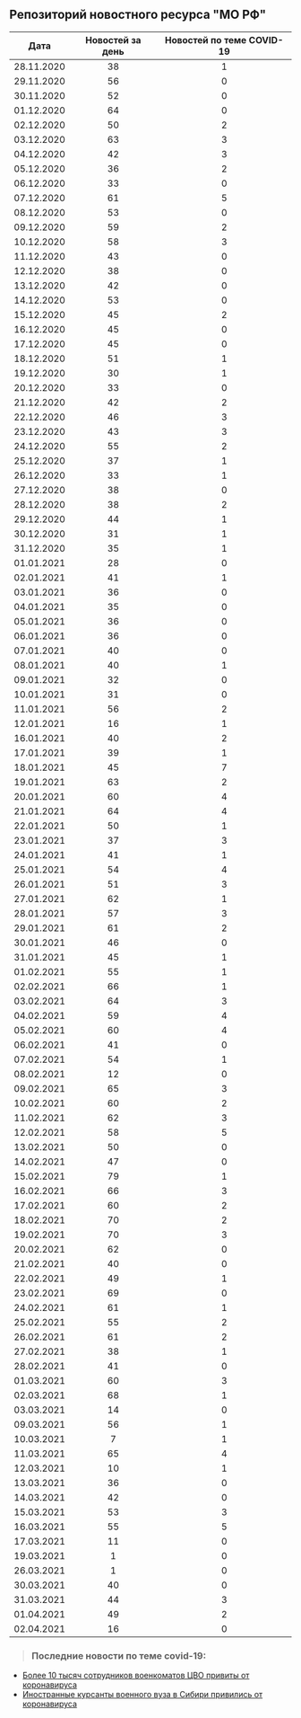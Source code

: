 ## Репозиторий новостного ресурса "МО РФ"
Дата| Новостей за день| Новостей по теме COVID-19
------- | :-----: | :-----: 
28.11.2020 | 38 | 1 
29.11.2020 | 56 | 0 
30.11.2020 | 52 | 0 
01.12.2020 | 64 | 0 
02.12.2020 | 50 | 2 
03.12.2020 | 63 | 3 
04.12.2020 | 42 | 3 
05.12.2020 | 36 | 2 
06.12.2020 | 33 | 0 
07.12.2020 | 61 | 5 
08.12.2020 | 53 | 0 
09.12.2020 | 59 | 2 
10.12.2020 | 58 | 3 
11.12.2020 | 43 | 0 
12.12.2020 | 38 | 0 
13.12.2020 | 42 | 0 
14.12.2020 | 53 | 0 
15.12.2020 | 45 | 2 
16.12.2020 | 45 | 0 
17.12.2020 | 45 | 0 
18.12.2020 | 51 | 1 
19.12.2020 | 30 | 1 
20.12.2020 | 33 | 0 
21.12.2020 | 42 | 2 
22.12.2020 | 46 | 3 
23.12.2020 | 43 | 3 
24.12.2020 | 55 | 2 
25.12.2020 | 37 | 1 
26.12.2020 | 33 | 1 
27.12.2020 | 38 | 0 
28.12.2020 | 38 | 2 
29.12.2020 | 44 | 1 
30.12.2020 | 31 | 1 
31.12.2020 | 35 | 1 
01.01.2021 | 28 | 0 
02.01.2021 | 41 | 1 
03.01.2021 | 36 | 0 
04.01.2021 | 35 | 0 
05.01.2021 | 36 | 0 
06.01.2021 | 36 | 0 
07.01.2021 | 40 | 0 
08.01.2021 | 40 | 1 
09.01.2021 | 32 | 0 
10.01.2021 | 31 | 0 
11.01.2021 | 56 | 2 
12.01.2021 | 16 | 1 
16.01.2021 | 40 | 2 
17.01.2021 | 39 | 1 
18.01.2021 | 45 | 7 
19.01.2021 | 63 | 2 
20.01.2021 | 60 | 4 
21.01.2021 | 64 | 4 
22.01.2021 | 50 | 1 
23.01.2021 | 37 | 3 
24.01.2021 | 41 | 1 
25.01.2021 | 54 | 4 
26.01.2021 | 51 | 3 
27.01.2021 | 62 | 1 
28.01.2021 | 57 | 3 
29.01.2021 | 61 | 2 
30.01.2021 | 46 | 0 
31.01.2021 | 45 | 1 
01.02.2021 | 55 | 1 
02.02.2021 | 66 | 1 
03.02.2021 | 64 | 3 
04.02.2021 | 59 | 4 
05.02.2021 | 60 | 4 
06.02.2021 | 41 | 0 
07.02.2021 | 54 | 1 
08.02.2021 | 12 | 0 
09.02.2021 | 65 | 3 
10.02.2021 | 60 | 2 
11.02.2021 | 62 | 3 
12.02.2021 | 58 | 5 
13.02.2021 | 50 | 0 
14.02.2021 | 47 | 0 
15.02.2021 | 79 | 1 
16.02.2021 | 66 | 3 
17.02.2021 | 60 | 2 
18.02.2021 | 70 | 2 
19.02.2021 | 70 | 3 
20.02.2021 | 62 | 0 
21.02.2021 | 40 | 0 
22.02.2021 | 49 | 1 
23.02.2021 | 69 | 0 
24.02.2021 | 61 | 1 
25.02.2021 | 55 | 2 
26.02.2021 | 61 | 2 
27.02.2021 | 38 | 1 
28.02.2021 | 41 | 0 
01.03.2021 | 60 | 3 
02.03.2021 | 68 | 1 
03.03.2021 | 14 | 0 
09.03.2021 | 56 | 1 
10.03.2021 | 7 | 1 
11.03.2021 | 65 | 4 
12.03.2021 | 10 | 1 
13.03.2021 | 36 | 0 
14.03.2021 | 42 | 0 
15.03.2021 | 53 | 3 
16.03.2021 | 55 | 5 
17.03.2021 | 11 | 0 
19.03.2021 | 1 | 0 
26.03.2021 | 1 | 0 
30.03.2021 | 40 | 0 
31.03.2021 | 44 | 3 
01.04.2021 | 49 | 2 
02.04.2021 | 16 | 0 

> ### Последние новости по теме covid-19:
+ [Более 10 тысяч сотрудников военкоматов ЦВО привиты от коронавируса](https://function.mil.ru:443/news_page/country/more.htm?id=12352028@egNews)
+ [Иностранные курсанты военного вуза в Сибири привились от коронавируса](https://function.mil.ru:443/news_page/country/more.htm?id=12351967@egNews)
